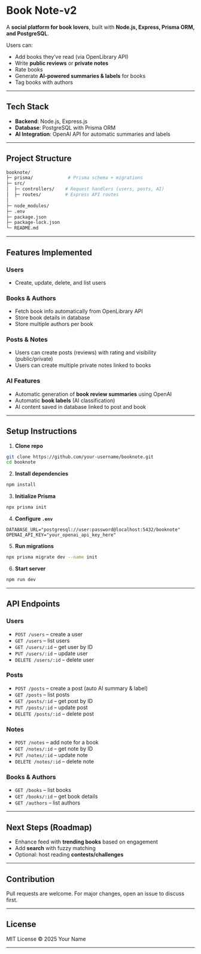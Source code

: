 
# Book Note-v2

A **social platform for book lovers**, built with **Node.js, Express, Prisma ORM, and PostgreSQL**.

Users can:

* Add books they’ve read (via OpenLibrary API)
* Write **public reviews** or **private notes**
* Rate books
* Generate **AI-powered summaries & labels** for books
* Tag books with authors

---

## Tech Stack

* **Backend**: Node.js, Express.js
* **Database**: PostgreSQL with Prisma ORM
* **AI Integration**: OpenAI API for automatic summaries and labels

---

## Project Structure

```bash
booknote/
├─ prisma/             # Prisma schema + migrations
├─ src/
│  ├─ controllers/    # Request handlers (users, posts, AI)
│  ├─ routes/         # Express API routes
│  
├─ node_modules/
├─ .env
├─ package.json
├─ package-lock.json
└─ README.md
```

---

## Features Implemented

### Users

* Create, update, delete, and list users

### Books & Authors

* Fetch book info automatically from OpenLibrary API
* Store book details in database
* Store multiple authors per book

### Posts & Notes

* Users can create posts (reviews) with rating and visibility (public/private)
* Users can create multiple private notes linked to books

### AI Features

* Automatic generation of **book review summaries** using OpenAI
* Automatic **book labels** (AI classification)
* AI content saved in database linked to post and book

---

## Setup Instructions

1. **Clone repo**

```bash
git clone https://github.com/your-username/booknote.git
cd booknote
```

2. **Install dependencies**

```bash
npm install
```

3. **Initialize Prisma**

```bash
npx prisma init
```

4. **Configure `.env`**

```env
DATABASE_URL="postgresql://user:password@localhost:5432/booknote"
OPENAI_API_KEY="your_openai_api_key_here"
```

5. **Run migrations**

```bash
npx prisma migrate dev --name init
```

6. **Start server**

```bash
npm run dev
```

---

## API Endpoints

### Users

* `POST /users` – create a user
* `GET /users` – list users
* `GET /users/:id` – get user by ID
* `PUT /users/:id` – update user
* `DELETE /users/:id` – delete user

### Posts

* `POST /posts` – create a post (auto AI summary & label)
* `GET /posts` – list posts
* `GET /posts/:id` – get post by ID
* `PUT /posts/:id` – update post
* `DELETE /posts/:id` – delete post

### Notes

* `POST /notes` – add note for a book
* `GET /notes/:id` – get note by ID
* `PUT /notes/:id` – update note
* `DELETE /notes/:id` – delete note

### Books & Authors

* `GET /books` – list books
* `GET /books/:id` – get book details
* `GET /authors` – list authors

---

## Next Steps (Roadmap)


* Enhance feed with **trending books** based on engagement
* Add **search** with fuzzy matching
* Optional: host reading **contests/challenges**

---

## Contribution

Pull requests are welcome. For major changes, open an issue to discuss first.

---

## License

MIT License © 2025 Your Name

---

